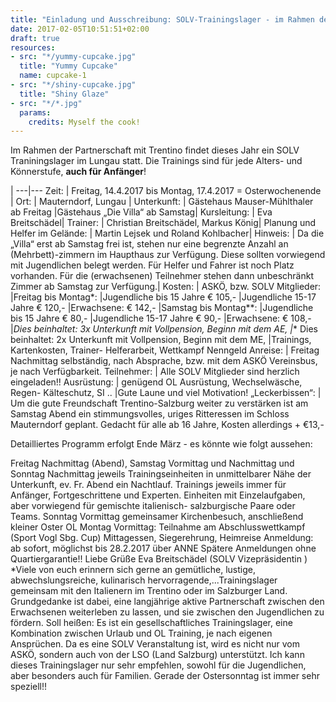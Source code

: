 ```yaml
---
title: "Einladung und Ausschreibung: SOLV-Trainingslager - im Rahmen der Partnerschaft mit dem Trentino"
date: 2017-02-05T10:51:51+02:00
draft: true
resources:
- src: "*/yummy-cupcake.jpg"
  title: "Yummy Cupcake"
  name: cupcake-1
- src: "*/shiny-cupcake.jpg"
  title: "Shiny Glaze"
- src: "*/*.jpg"
  params: 
    credits: Myself the cook!
---
```


Im Rahmen der Partnerschaft mit Trentino findet dieses Jahr ein SOLV Traniningslager im Lungau statt. Die Trainings sind für jede Alters- und Könnerstufe, **auch für Anfänger**!

<!--more-->

 |
---|---
Zeit: | Freitag, 14.4.2017 bis Montag, 17.4.2017 = Osterwochenende |
Ort: | Mauterndorf, Lungau |
Unterkunft: | Gästehaus Mauser-Mühlthaler ab Freitag
 |Gästehaus „Die Villa“ ab Samstag|
Kursleitung: | Eva Breitschädel|
Trainer: | Christian Breitschädel, Markus König|
Planung und Helfer im Gelände: | Martin Lejsek und Roland Kohlbacher|
Hinweis: | Da die „Villa“ erst ab Samstag frei ist, stehen nur eine begrenzte Anzahl an (Mehrbett)-zimmern im Haupthaus zur Verfügung. Diese sollten vorwiegend mit Jugendlichen belegt werden. Für Helfer und Fahrer ist noch Platz vorhanden. Für die (erwachsenen) Teilnehmer stehen dann unbeschränkt Zimmer ab Samstag zur Verfügung.|
Kosten: | ASKÖ, bzw. SOLV Mitglieder:
 |Freitag bis Montag*:
 |Jugendliche bis 15 Jahre € 105,-
 |Jugendliche 15-17 Jahre € 120,-
 |Erwachsene: € 142,-
 |Samstag bis Montag**:
 |Jugendliche bis 15 Jahre € 80,-
 |Jugendliche 15-17 Jahre € 90,-
 |Erwachsene: € 108,-
 |*Dies beinhaltet: 3x Unterkunft mit Vollpension, Beginn mit dem AE,
 |** Dies beinhaltet: 2x Unterkunft mit Vollpension, Beginn mit dem ME,
 |Trainings, Kartenkosten, Trainer- Helferarbeit, Wettkampf Nenngeld
Anreise: | Freitag Nachmittag selbständig, nach Absprache, bzw. mit dem ASKÖ Vereinsbus, je nach Verfügbarkeit.
Teilnehmer: | Alle SOLV Mitglieder sind herzlich eingeladen!!
Ausrüstung: | genügend OL Ausrüstung, Wechselwäsche, Regen- Kälteschutz, SI ..
 |Gute Laune und viel Motivation!
„Leckerbissen“: | Um die gute Freundschaft Trentino-Salzburg weiter zu verstärken ist am Samstag Abend ein stimmungsvolles, uriges Ritteressen im Schloss
Mauterndorf geplant. Gedacht für alle ab 16 Jahre, Kosten allerdings + €13,-

Detailliertes Programm erfolgt Ende März - es könnte wie folgt aussehen:

Freitag Nachmittag (Abend), Samstag Vormittag und Nachmittag und Sonntag Nachmittag
jeweils Trainingseinheiten in unmittelbarer Nähe der Unterkunft, ev. Fr. Abend ein Nachtlauf.
Trainings jeweils immer für Anfänger, Fortgeschrittene und Experten. Einheiten mit
Einzelaufgaben, aber vorwiegend für gemischte italienisch- salzburgische Paare oder Teams.
Sonntag Vormittag gemeinsamer Kirchenbesuch, anschließend kleiner Oster OL
Montag Vormittag: Teilnahme am Abschlusswettkampf (Sport Vogl Sbg. Cup)
Mittagessen, Siegerehrung, Heimreise
Anmeldung: ab sofort, möglichst bis 28.2.2017 über ANNE
Spätere Anmeldungen ohne Quartiergarantie!!
Liebe Grüße
Eva Breitschädel (SOLV Vizepräsidentin )
*Viele von euch erinnern sich gerne an gemütliche, lustige, abwechslungsreiche, kulinarisch
hervorragende,...Trainingslager gemeinsam mit den Italienern im Trentino oder im Salzburger
Land.
Grundgedanke ist dabei, eine langjährige aktive Partnerschaft zwischen den Erwachsenen
weiterleben zu lassen, und sie zwischen den Jugendlichen zu fördern.
Soll heißen: Es ist ein gesellschaftliches Trainingslager, eine Kombination zwischen Urlaub
und OL Training, je nach eigenen Ansprüchen.
Da es eine SOLV Veranstaltung ist, wird es nicht nur vom ASKÖ, sondern auch von der LSO
(Land Salzburg) unterstützt.
Ich kann dieses Trainingslager nur sehr empfehlen, sowohl für die Jugendlichen, aber
besonders auch für Familien. Gerade der Ostersonntag ist immer sehr speziell!!